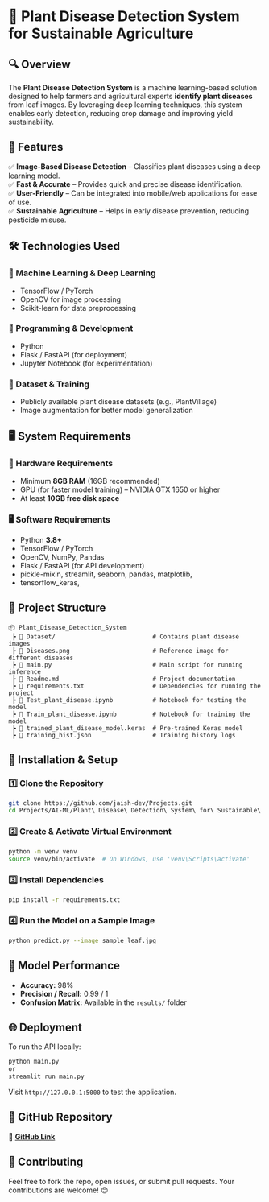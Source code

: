 # **🌿 Plant Disease Detection System for Sustainable Agriculture**  

## **🔍 Overview**  
The **Plant Disease Detection System** is a machine learning-based solution designed to help farmers and agricultural experts **identify plant diseases** from leaf images. By leveraging deep learning techniques, this system enables early detection, reducing crop damage and improving yield sustainability.  

## **🚀 Features**  
✅ **Image-Based Disease Detection** – Classifies plant diseases using a deep learning model.  
✅ **Fast & Accurate** – Provides quick and precise disease identification.  
✅ **User-Friendly** – Can be integrated into mobile/web applications for ease of use.  
✅ **Sustainable Agriculture** – Helps in early disease prevention, reducing pesticide misuse.  

## **🛠️ Technologies Used**  
### **📌 Machine Learning & Deep Learning**  
- TensorFlow / PyTorch  
- OpenCV for image processing  
- Scikit-learn for data preprocessing  

### **📌 Programming & Development**  
- Python  
- Flask / FastAPI (for deployment)  
- Jupyter Notebook (for experimentation)  

### **📌 Dataset & Training**  
- Publicly available plant disease datasets (e.g., PlantVillage)  
- Image augmentation for better model generalization  

## **🖥️ System Requirements**  
### **🔧 Hardware Requirements**  
- Minimum **8GB RAM** (16GB recommended)  
- GPU (for faster model training) – NVIDIA GTX 1650 or higher  
- At least **10GB free disk space**  

### **🖥️ Software Requirements**  
- Python **3.8+**  
- TensorFlow / PyTorch  
- OpenCV, NumPy, Pandas  
- Flask / FastAPI (for API development) 
- pickle-mixin, streamlit, seaborn, pandas, matplotlib, 
- tensorflow_keras, 


## **📂 Project Structure**  
```
📦 Plant_Disease_Detection_System
 ┣ 📂 Dataset/                           # Contains plant disease images
 ┣ 📜 Diseases.png                       # Reference image for different diseases
 ┣ 📜 main.py                            # Main script for running inference
 ┣ 📜 Readme.md                          # Project documentation
 ┣ 📜 requirements.txt                   # Dependencies for running the project
 ┣ 📜 Test_plant_disease.ipynb           # Notebook for testing the model
 ┣ 📜 Train_plant_disease.ipynb          # Notebook for training the model
 ┣ 📜 trained_plant_disease_model.keras  # Pre-trained Keras model
 ┣ 📜 training_hist.json                 # Training history logs
```

## **📌 Installation & Setup**  
### **1️⃣ Clone the Repository**  
```bash
git clone https://github.com/jaish-dev/Projects.git
cd Projects/AI-ML/Plant\ Disease\ Detection\ System\ for\ Sustainable\ Agriculture
```

### **2️⃣ Create & Activate Virtual Environment**  
```bash
python -m venv venv
source venv/bin/activate  # On Windows, use 'venv\Scripts\activate'
```

### **3️⃣ Install Dependencies**  
```bash
pip install -r requirements.txt
```

### **4️⃣ Run the Model on a Sample Image**  
```bash
python predict.py --image sample_leaf.jpg
```

## **🧪 Model Performance**  
- **Accuracy:** 98%  
- **Precision / Recall:** 0.99 / 1  
- **Confusion Matrix:** Available in the `results/` folder  

## **🌐 Deployment**  
To run the API locally:  
```bash
python main.py
or
streamlit run main.py
```
Visit `http://127.0.0.1:5000` to test the application.  

## **📌 GitHub Repository**  
🔗 **[GitHub Link](https://github.com/jaish-dev/Projects/tree/cdadea168d35a29ee6a8dc5b928c7944a9a094e3/AI-ML/Plant%20Disease%20Detection%20System%20for%20Sustainable%20Agriculture)**  

## **🤝 Contributing**  
Feel free to fork the repo, open issues, or submit pull requests. Your contributions are welcome! 😊  

